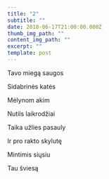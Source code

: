 ```yaml
---
title: "2"
subtitle: ""
date: 2018-06-17T21:00:00.000Z
thumb_img_path: ""
content_img_path: ""
excerpt: ""
template: post
---
```

Tavo miegą saugos

Sidabrinės katės

Mėlynom akim

Nutils laikrodžiai

Taika užlies pasauly

Ir pro rakto skylutę

Mintimis siųsiu

Tau šviesą